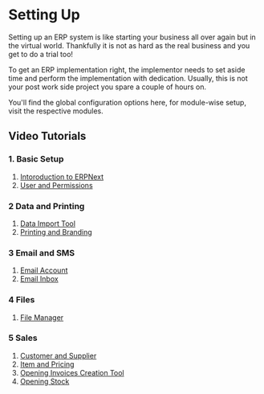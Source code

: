 
# Setting Up



Setting up an ERP system is like starting your business all over again but in the virtual world. Thankfully it is not as hard as the real business and you get to do a trial too!


To get an ERP implementation right, the implementor needs to set aside time and perform the implementation with dedication. Usually, this is not your post work side project you spare a couple of hours on.


You'll find the global configuration options here, for module-wise setup, visit the respective modules.


## Video Tutorials


### 1. Basic Setup


1. [Intoroduction to ERPNext](https://frappe.school/courses/introduction-to-erpnext)
2. [User and Permissions](https://docs.erpnext.com/docs/v13/user/videos/learn/user-and-permission.html)


### 2 Data and Printing


1. [Data Import Tool](https://docs.erpnext.com/docs/v13/user/videos/learn/data-import-tool.html)
2. [Printing and Branding](https://docs.erpnext.com/docs/v13/user/videos/learn/printing-and-branding.html)


### 3 Email and SMS


1. [Email Account](https://docs.erpnext.com/docs/v13/user/videos/learn/email-account.html)
2. [Email Inbox](https://docs.erpnext.com/docs/v13/user/videos/learn/email-inbox.html)


### 4 Files


1. [File Manager](https://docs.erpnext.com/docs/v13/user/videos/learn/file-manager.html)


### 5 Sales


1. [Customer and Supplier](https://docs.erpnext.com/docs/v13/user/videos/learn/customer-and-supplier.html)
2. [Item and Pricing](https://docs.erpnext.com/docs/v13/user/videos/learn/item.html)
3. [Opening Invoices Creation Tool](https://docs.erpnext.com/docs/v13/user/videos/learn/opening-invoice-creation-tool.html)
4. [Opening Stock](https://docs.erpnext.com/docs/v13/user/videos/learn/opening-stock.html)




